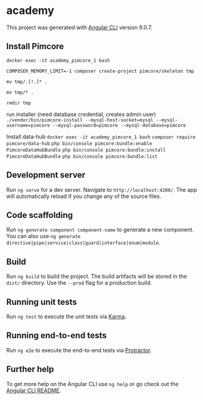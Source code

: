 # academy

This project was generated with [Angular CLI](https://github.com/angular/angular-cli) version 9.0.7.

## Install Pimcore
`docker exec -it academy_pimcore_1 bash`

`COMPOSER_MEMORY_LIMIT=-1 composer create-project pimcore/skeleton tmp`

`mv tmp/.[!.]* .`

`mv tmp/* .`

`rmdir tmp`

run installer (need database credential, creates admin user)
`./vendor/bin/pimcore-install --mysql-host-socket=mysql --mysql-username=pimcore --mysql-password=pimcore --mysql-database=pimcore`

Install data-hub
`docker exec -it academy_pimcore_1 bash`
`composer require pimcore/data-hub`
`php bin/console pimcore:bundle:enable PimcoreDataHubBundle`
`php bin/console pimcore:bundle:install PimcoreDataHubBundle`
`php bin/console pimcore:bundle:list`

## Development server

Run `ng serve` for a dev server. Navigate to `http://localhost:4200/`. The app will automatically reload if you change any of the source files.

## Code scaffolding

Run `ng generate component component-name` to generate a new component. You can also use `ng generate directive|pipe|service|class|guard|interface|enum|module`.

## Build

Run `ng build` to build the project. The build artifacts will be stored in the `dist/` directory. Use the `--prod` flag for a production build.

## Running unit tests

Run `ng test` to execute the unit tests via [Karma](https://karma-runner.github.io).

## Running end-to-end tests

Run `ng e2e` to execute the end-to-end tests via [Protractor](http://www.protractortest.org/).

## Further help

To get more help on the Angular CLI use `ng help` or go check out the [Angular CLI README](https://github.com/angular/angular-cli/blob/master/README.md).
